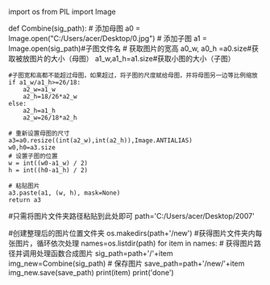 
import os
from PIL import Image

def Combine(sig_path):
    # 添加母图
    a0 = Image.open("C:/Users/acer/Desktop/0.jpg")
    # 添加子图
    a1 = Image.open(sig_path)#子图文件名
    # 获取图片的宽高
    a0_w, a0_h =a0.size#获取被放图片的大小（母图）
    a1_w,a1_h=a1.size#获取小图的大小（子图）
    
    #子图宽和高都不能超过母图，如果超过，将子图的尺度赋给母图，并将母图另一边等比例缩放
    if a1_w/a1_h>=26/18:
        a2_w=a1_w
        a2_h=18/26*a2_w
    else:
        a2_h=a1_h    
        a2_w=26/18*a2_h
           
    # 重新设置母图的尺寸
    a3=a0.resize((int(a2_w),int(a2_h)),Image.ANTIALIAS)
    w0,h0=a3.size
    # 设置子图的位置
    w = int((w0-a1_w) / 2)
    h = int((h0-a1_h) / 2)
    
    # 粘贴图片
    a3.paste(a1, (w, h), mask=None)
    return a3


#只需将图片文件夹路径粘贴到此处即可
path='C:/Users/acer/Desktop/2007'


#创建整理后的图片位置文件夹
os.makedirs(path+'/new')
#获得图片文件夹内每张图片，循环依次处理
names=os.listdir(path)
for item in names:
    # 获得图片路径并调用处理函数合成图片
    sig_path=path+'/'+item
    img_new=Combine(sig_path)
    # 保存图片
    save_path=path+'/new/'+item
    img_new.save(save_path)
    print(item)
print('done')

